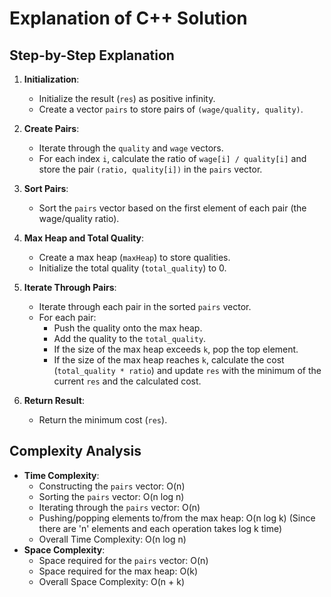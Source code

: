 # Explanation of C++ Solution

## Step-by-Step Explanation

1. **Initialization**:
   - Initialize the result (`res`) as positive infinity.
   - Create a vector `pairs` to store pairs of `(wage/quality, quality)`.

2. **Create Pairs**:
   - Iterate through the `quality` and `wage` vectors.
   - For each index `i`, calculate the ratio of `wage[i] / quality[i]` and store the pair `(ratio, quality[i])` in the `pairs` vector.

3. **Sort Pairs**:
   - Sort the `pairs` vector based on the first element of each pair (the wage/quality ratio).

4. **Max Heap and Total Quality**:
   - Create a max heap (`maxHeap`) to store qualities.
   - Initialize the total quality (`total_quality`) to 0.

5. **Iterate Through Pairs**:
   - Iterate through each pair in the sorted `pairs` vector.
   - For each pair:
     - Push the quality onto the max heap.
     - Add the quality to the `total_quality`.
     - If the size of the max heap exceeds `k`, pop the top element.
     - If the size of the max heap reaches `k`, calculate the cost (`total_quality * ratio`) and update `res` with the minimum of the current `res` and the calculated cost.

6. **Return Result**:
   - Return the minimum cost (`res`).

## Complexity Analysis

- **Time Complexity**:
  - Constructing the `pairs` vector: O(n)
  - Sorting the `pairs` vector: O(n log n)
  - Iterating through the `pairs` vector: O(n)
  - Pushing/popping elements to/from the max heap: O(n log k) (Since there are 'n' elements and each operation takes log k time)
  - Overall Time Complexity: O(n log n)
- **Space Complexity**:
  - Space required for the `pairs` vector: O(n)
  - Space required for the max heap: O(k)
  - Overall Space Complexity: O(n + k)
